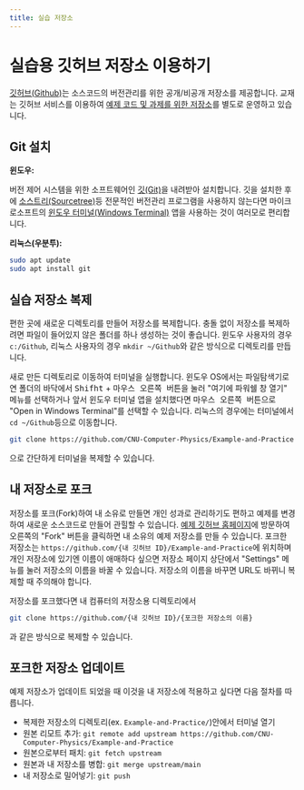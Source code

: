 ```yaml
---
title: 실습 저장소
---
```


# 실습용 깃허브 저장소 이용하기

[깃허브(Github)](https://github.com/)는 소스코드의 버전관리를 위한 공개/비공개 저장소를 제공합니다. 교재는 깃허브 서비스를 이용하여 [예제 코드 및 과제를 위한 저장소](https://github.com/CNU-Computer-Physics/Example-and-Practice)를 별도로 운영하고 있습니다.

## Git 설치

**윈도우:**

버전 제어 시스템을 위한 소프트웨어인 [깃(Git)](https://git-scm.com/)을 내려받아 설치합니다. 깃을 설치한 후에 [소스트리(Sourcetree)](https://www.sourcetreeapp.com/)등 전문적인 버전관리 프로그램을 사용하지 않는다면 마이크로소프트의 [윈도우 터미널(Windows Terminal)](https://www.microsoft.com/store/productId/9N0DX20HK701) 앱을 사용하는 것이 여러모로 편리합니다.

**리눅스(우분투):**

```bash
sudo apt update
sudo apt install git
```

## 실습 저장소 복제

편한 곳에 새로운 디렉토리를 만들어 저장소를 복제합니다. 충돌 없이 저장소를 복제하려면 파일이 들어있지 않은 폴더를 하나 생성하는 것이 좋습니다. 윈도우 사용자의 경우 `c:/Github`, 리눅스 사용자의 경우 `mkdir ~/Github`와 같은 방식으로 디렉토리를 만듭니다.

새로 만든 디렉토리로 이동하여 터미널을 실행합니다. 윈도우 OS에서는 파일탐색기로 연 폴더의 바닥에서 <kbd>Shifht</kbd> + <kbd>마우스 오른쪽 버튼</kbd>을 눌러 "여기에 파워쉘 창 열기" 메뉴를 선택하거나 앞서 윈도우 터미널 앱을 설치했다면 <kbd>마우스 오른쪽 버튼</kbd>으로 "Open in Windows Terminal"를 선택할 수 있습니다. 리눅스의 경우에는 터미널에서 `cd ~/Github`등으로 이동합니다.

```bash
git clone https://github.com/CNU-Computer-Physics/Example-and-Practice
```

으로 간단하게 터미널을 복제할 수 있습니다.

## 내 저장소로 포크

저장소를 포크(Fork)하여 내 소유로 만들면 개인 성과로 관리하기도 편하고 예제를 변경하여 새로운 소스코드로 만들어 관힐할 수 있습니다. [예제 깃허브 홈페이지](https://github.com/CNU-Computer-Physics/Example-and-Practice)에 방문하여 오른쪽의 "Fork" 버튼을 클릭하면 내 소유의 예제 저장소를 만들 수 있습니다. 포크한 저장소는 `https://github.com/{내 깃허브 ID}/Example-and-Practice`에 위치하며 개인 저장소에 있기엔 이름이 애매하다 싶으면 저장소 페이지 상단에서 "Settings" 메뉴를 눌러 저장소의 이름을 바꿀 수 있습니다. 저장소의 이름을 바꾸면 URL도 바뀌니 복제할 때 주의해야 합니다.

저장소를 포크했다면 내 컴퓨터의 저장소용 디렉토리에서

```bash
git clone https://github.com/{내 깃허브 ID}/{포크한 저장소의 이름}
```

과 같은 방식으로 복제할 수 있습니다.

## 포크한 저장소 업데이트

예제 저장소가 업데이트 되었을 때 이것을 내 저장소에 적용하고 싶다면 다음 절차를 따릅니다.

- 복제한 저장소의 디렉토리(ex. `Example-and-Practice/`)안에서 터미널 열기
- 원본 리모트 추가:
  `git remote add upstream https://github.com/CNU-Computer-Physics/Example-and-Practice`
- 원본으로부터 패치:
  `git fetch upstream`
- 원본과 내 저장소를 병합:
  `git merge upstream/main`
- 내 저장소로 밀어넣기:
  `git push`
